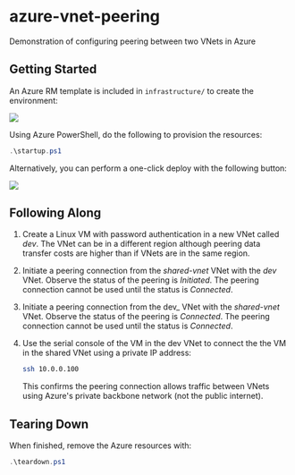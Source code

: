 # azure-vnet-peering

Demonstration of configuring peering between two VNets in Azure

## Getting Started

An Azure RM template is included in `infrastructure/` to create the environment:

<a href="http://armviz.io/#/?load=https%3A%2F%2Fraw.githubusercontent.com%2Flrakai%2Fazure-vnet-peering%2Fmaster%2Finfrastructure%2Farm-template.json">
    <img src="https://camo.githubusercontent.com/536ab4f9bc823c2e0ce72fb610aafda57d8c6c12/687474703a2f2f61726d76697a2e696f2f76697375616c697a65627574746f6e2e706e67" data-canonical-src="http://armviz.io/visualizebutton.png" style="max-width:100%;">
</a> 

Using Azure PowerShell, do the following to provision the resources:

```ps1
.\startup.ps1
```

Alternatively, you can perform a one-click deploy with the following button:

<a href="https://portal.azure.com/#create/Microsoft.Template/uri/https%3A%2F%2Fraw.githubusercontent.com%2Flrakai%2Fazure-vnet-peering%2Fmaster%2Finfrastructure%2Farm-template.json">
    <img src="https://camo.githubusercontent.com/9285dd3998997a0835869065bb15e5d500475034/687474703a2f2f617a7572656465706c6f792e6e65742f6465706c6f79627574746f6e2e706e67" data-canonical-src="http://azuredeploy.net/deploybutton.png" style="max-width:100%;">
</a>

## Following Along

1. Create a Linux VM with password authentication in a new VNet called _dev_. The VNet can be in a different region although peering data transfer costs are higher than if VNets are in the same region.
1. Initiate a peering connection from the _shared-vnet_ VNet with the _dev_ VNet. Observe the status of the peering is _Initiated_. The peering connection cannot be used until the status is _Connected_.
1. Initiate a peering connection from the dev_ VNet with the _shared-vnet_ VNet. Observe the status of the peering is _Connected_. The peering connection cannot be used until the status is _Connected_.
1. Use the serial console of the VM in the dev VNet to connect the the VM in the shared VNet using a private IP address:

    ```sh
    ssh 10.0.0.100
    ```
    This confirms the peering connection allows traffic between VNets using Azure's private backbone network (not the public internet).

## Tearing Down

When finished, remove the Azure resources with:

```ps1
.\teardown.ps1
```